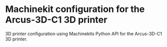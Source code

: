 # Machinekit configuration for the Arcus-3D-C1 3D printer

3D printer configuration using Machinekits Python API for the Arcus-3D-C1 3D printer.
